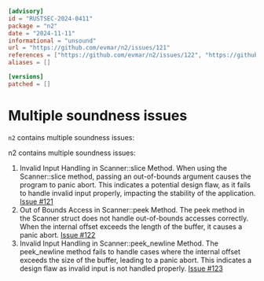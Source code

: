 ```toml
[advisory]
id = "RUSTSEC-2024-0411"
package = "n2"
date = "2024-11-11"
informational = "unsound"
url = "https://github.com/evmar/n2/issues/121"
references = ["https://github.com/evmar/n2/issues/122", "https://github.com/evmar/n2/issues/123"]
aliases = []

[versions]
patched = []
```

# Multiple soundness issues

`n2` contains multiple soundness issues:

n2 contains multiple soundness issues:

1. Invalid Input Handling in Scanner::slice Method. When using the Scanner::slice method, passing an out-of-bounds argument causes the program to panic abort. This indicates a potential design flaw, as it fails to handle invalid input properly, impacting the stability of the application. [Issue #121](https://github.com/evmar/n2/issues/121)
2. Out of Bounds Access in Scanner::peek Method. The peek method in the Scanner struct does not handle out-of-bounds accesses correctly. When the internal offset exceeds the length of the buffer, it causes a panic abort. [Issue #122](https://github.com/evmar/n2/issues/122)
3. Invalid Input Handling in Scanner::peek_newline Method. The peek_newline method fails to handle cases where the internal offset exceeds the size of the buffer, leading to a panic abort. This indicates a design flaw as invalid input is not handled properly. [Issue #123](https://github.com/evmar/n2/issues/123)
